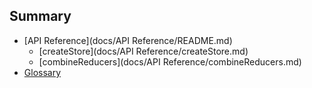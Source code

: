 ## Summary

* [API Reference](docs/API Reference/README.md)
  * [createStore](docs/API Reference/createStore.md)
  * [combineReducers](docs/API Reference/combineReducers.md)
* [Glossary](GLOSSARY.md)